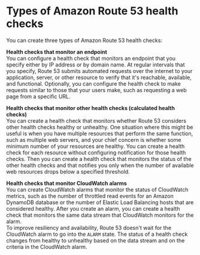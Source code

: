 # Types of Amazon Route 53 health checks<a name="health-checks-types"></a>

You can create three types of Amazon Route 53 health checks:

**Health checks that monitor an endpoint**  
You can configure a health check that monitors an endpoint that you specify either by IP address or by domain name\. At regular intervals that you specify, Route 53 submits automated requests over the internet to your application, server, or other resource to verify that it's reachable, available, and functional\. Optionally, you can configure the health check to make requests similar to those that your users make, such as requesting a web page from a specific URL\.

**Health checks that monitor other health checks \(calculated health checks\)**  
You can create a health check that monitors whether Route 53 considers other health checks healthy or unhealthy\. One situation where this might be useful is when you have multiple resources that perform the same function, such as multiple web servers, and your chief concern is whether some minimum number of your resources are healthy\. You can create a health check for each resource without configuring notification for those health checks\. Then you can create a health check that monitors the status of the other health checks and that notifies you only when the number of available web resources drops below a specified threshold\.

**Health checks that monitor CloudWatch alarms**  
You can create CloudWatch alarms that monitor the status of CloudWatch metrics, such as the number of throttled read events for an Amazon DynamoDB database or the number of Elastic Load Balancing hosts that are considered healthy\. After you create an alarm, you can create a health check that monitors the same data stream that CloudWatch monitors for the alarm\.  
To improve resiliency and availability, Route 53 doesn't wait for the CloudWatch alarm to go into the `ALARM` state\. The status of a health check changes from healthy to unhealthy based on the data stream and on the criteria in the CloudWatch alarm\. 